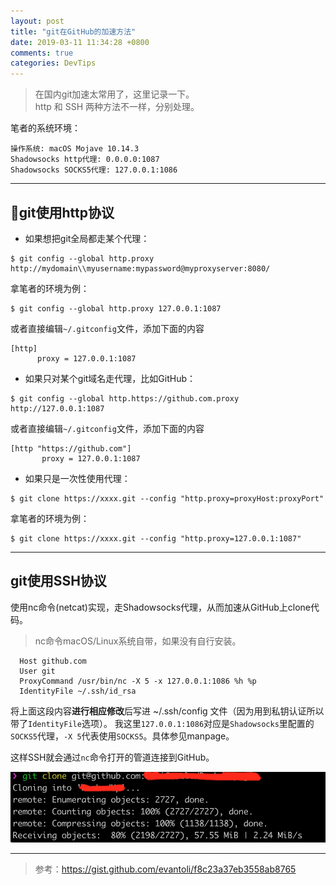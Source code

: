 ```yaml
---
layout: post
title: "git在GitHub的加速方法"
date: 2019-03-11 11:34:28 +0800
comments: true
categories: DevTips
---
```




> 在国内git加速太常用了，这里记录一下。<br>
> http 和 SSH 两种方法不一样，分别处理。


笔者的系统环境：

```
操作系统: macOS Mojave 10.14.3
Shadowsocks http代理: 0.0.0.0:1087
Shadowsocks SOCKS5代理: 127.0.0.1:1086
```

---

## git使用http协议

* 如果想把git全局都走某个代理：


```shell
$ git config --global http.proxy http://mydomain\\myusername:mypassword@myproxyserver:8080/
```

拿笔者的环境为例：

```shell
$ git config --global http.proxy 127.0.0.1:1087
```

或者直接编辑`~/.gitconfig`文件，添加下面的内容

```
[http]
      proxy = 127.0.0.1:1087
```

* 如果只对某个git域名走代理，比如GitHub：

```shell
$ git config --global http.https://github.com.proxy http://127.0.0.1:1087
```

或者直接编辑`~/.gitconfig`文件，添加下面的内容

```
[http "https://github.com"]
       proxy = 127.0.0.1:1087
```

* 如果只是一次性使用代理：

```shell
$ git clone https://xxxx.git --config "http.proxy=proxyHost:proxyPort"
```

拿笔者的环境为例：

```shell
$ git clone https://xxxx.git --config "http.proxy=127.0.0.1:1087"
```


---

## git使用SSH协议

使用nc命令(netcat)实现，走Shadowsocks代理，从而加速从GitHub上clone代码。

> nc命令macOS/Linux系统自带，如果没有自行安装。


```
  Host github.com
  User git
  ProxyCommand /usr/bin/nc -X 5 -x 127.0.0.1:1086 %h %p
  IdentityFile ~/.ssh/id_rsa
```

将上面这段内容**进行相应修改**后写进 ~/.ssh/config 文件（因为用到私钥认证所以带了`IdentityFile`选项）。
我这里`127.0.0.1:1086`对应是`Shadowsocks`里配置的`SOCKS5`代理，`-X 5`代表使用`SOCKS5`。具体参见manpage。

这样SSH就会通过`nc`命令打开的管道连接到GitHub。


![](/images/77EC39D7-FCD8-44D8-ACD3-AC8FDACEB928.jpg)

---

> 参考：https://gist.github.com/evantoli/f8c23a37eb3558ab8765


